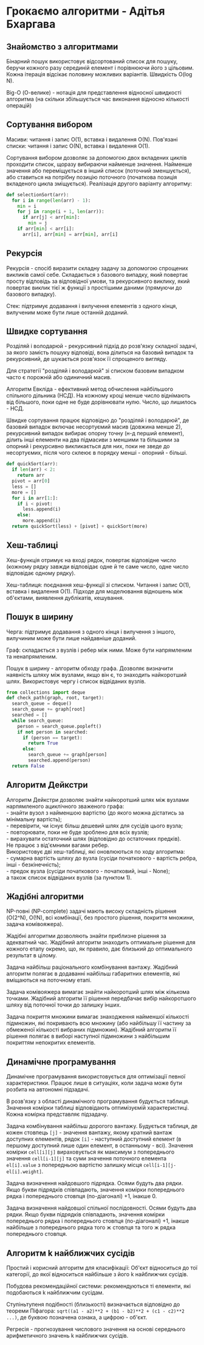 # Грокаємо алгоритми - Адітья Бхаргава

## Знайомство з алгоритмами

Бінарний пошук використовує відсортований список для пошуку, беручи кожного разу серединій елемент і порівнюючи його з цільовим. Кожна ітерація відсікає половину можливих варіантів. Швидкість O(log N).

Big-O (О-велике) - нотація для представлення відносної швидкості алгоритма (на скільки збільшується час виконання відносно кількості операцій)

## Сортування вибором

Масиви: читання і запис O(1), вставка і видалення O(N). Пов'язані списки: читання і запис O(N), вставка і видалення O(1).

Сортування вибором дозволяє за допомогою двох вкладених циклів проходити список, щоразу вибираючи найменше значення. Найменше значення або переміщується в інший список (поточний зменшується), або ставиться на потрібну позицію поточного (початкова позиція вкладеного цикла зміщується). Реалізація другого варіанту алгоритму:

```py
def selectionSort(arr):
  for i in range(len(arr) - 1):
    min = i
    for j in range(i + 1, len(arr)):
      if arr[j] < arr[min]:
        min = j
    if arr[min] < arr[i]:
      arr[i], arr[min] = arr[min], arr[i]
```

## Рекурсія

Рекурсія - спосіб виразити складну задачу за допомогою спрощених викликів самої себе. Складається з базового випадку, який повертає просту відповідь за відповідної умови, та рекурсивного виклику, який повертає виклик тієї ж функції з простішими даними (прямуючи до базового випадку).

Стек: підтримує додавання і вилучення елементів з одного кінця, вилученим може бути лише останній доданий.

## Швидке сортування

Розділяй і володарюй - рекурсивний підхід до розв'язку складної задачі, за якого замість пошуку відповіді, вона ділиться на базовий випадок та рекурсивний, де шукається розв'язок її спрощеного вигляду.

Для стратегії "розділяй і володарюй" зі списком базовим випадком часто є порожній або одиничний масив.

Алгоритм Евкліда - ефективний метод обчислення найбільшого спільного дільника (НСД). На кожному кроці менше число віднімають від більшого, поки одне не буде дорівнювати нулю. Число, що лишилось - НСД.

Швидке сортування працює відповідно до "розділяй і володарюй", де базовий випадок включає несортуємий масив (довжина менше 2), рекурсивний випадок вибирає опорну точну (н-д перший елемент), ділить інші елементи на два підмасиви з меншими та більшими за опорний і рекурсивно викликається для них, поки не зведе до несортуємих, після чого склеює в порядку менші - опорний - більші.

```py
def quickSort(arr):
  if len(arr) < 2:
    return arr
  pivot = arr[0]
  less = []
  more = []
  for i in arr[1:]:
    if i < pivot:
      less.append(i)
    else:
      more.append(i)
  return quickSort(less) + [pivot] + quickSort(more)
```

## Хеш-таблиці

Хеш-функція отримує на вході рядок, повертає відповідне число (кожному рядку завжди відповідає одне й те саме число, одне число відповідає одному рядку).

Хеш-таблиця: поєднання хеш-функції зі списком. Читання і запис O(1), вставка і видалення O(1). Підходе для моделювання відношень між об'єктами, виявлення дублікатів, кешування.

## Пошук в ширину

Черга: підтримує додавання з одного кінця і вилучення з іншого, вилучиним може бути лише найдавніше доданий.

Граф: складається з вузлів і ребер між ними. Може бути напрямленим та ненапрямленим.

Пошук в ширину - алгоритм обходу графа. Дозволяє визначити наявність шляху між вузлами, якщо він є, то знаходить найкоротший шлях. Використовує чергу і список відвіданих вузлів.

```py
from collections import deque
def check_path(graph, root, target):
  search_queue = deque()
  search_queue += graph[root]
  searched = []
  while search_queue:
    person = search_queue.popleft()
    if not person in searched:
      if (person == target):
        return True
      else:
        search_queue += graph[person]
        searched.append(person)
  return False
```

## Алгоритм Дейкстри

Алгоритм Дейкстри дозволяє знайти найкоротший шлях між вузлами нарпямленого ациклічного зваженого графа:  
\- знайти вузол з найменшою вартістю (до якого можна дістатись за мінімальну вартість);  
\- перевірити, чи існує більш дешевий шлях для сусідів цього вузла;  
\- повторювати, поки не буде зроблено для всіх вузлів;  
\- вирахувати остаточний шлях (відповідно до остаточних предків).  
Не працює з від'ємними вагами ребер.  
Використовує дві хеш-таблиці, які оновлюються по ходу алгоритма:  
\- сумарна вартість шляху до вузла (сусіди початкового - вартість ребра, інші - безкінечність);  
\- предок вузла (сусіди початкового - початковий, інші - None);  
а також список відвіданих вузлів (за пунктом 1).

## Жадібні алгоритми

NP-повні (NP-complete) задачі мають високу складність рішення (O(2^N), O(!N), всі комбінації, без простого рішення, покриття множини, задача комівояжера).

Жадібні алгоритми дозволяють знайти приблизне рішення за адекватний час. Жадібний алгоритм знаходить оптимальне рішення для кожного етапу окремо, що, як правило, дає близький до оптимального результат в цілому.

Задача найбільш раціонального комбінування вантажу. Жадібний алгоритм полягає в додаванні найбільш габаритних елементів, які вміщаються на поточному етапі.

Задача комівояжера вимагає знайти найкоротший шлях між кількома точками. Жадібний алгоритм її рішення передбачає вибір найкоротшого шляху від поточної точки до залишку інших.

Задача покриття множини вимагає знаходження найменшої кількості підмножин, які покривають всю множину (або найбільшу її частину за обмеженої кількості вибраних підмножин). Жадібний алгоритм її рішення полягає в виборі наступної підмножини з найбільшим покриттям непокритих елементів.


## Динамічне програмування

Динамічне програмування використовується для оптимізації певної характеристики. Працює лише в ситуаціях, коли задача може бути розбита на автономні підзадачі.

В розв'язку з області динамічного програмування будується таблиця. Значення комірки таблиці відповідають оптимізуємій характеристиці. Кожна комірка представляє підзадачу.

Задача комбінування найбільш дорогого вантажу. Будується таблиця, де кожен стовпець `[j]` - значення вантажу, якому кратний вантаж доступних елементів, рядок `[i]` - наступний доступний елемент (в першому доступний лише один елемент, в останньому - всі). Значення комірки `cell[i][j]` вираховується як максимум з попереднього значення `cell[i-1][j]` та суми значення поточного елемента `el[i].value` з попередньою вартістю залишку місця `cell[i-1][j-el[i].weight]`.

Задача визначення найдовшого підрядка. Осями будуть два рядки. Якщо букви підрядків співпадають, значення комірки попереднього рядка і попереднього стовпця (по-діагоналі) +1, інакше 0.

Задача визначення найдовшої спільної послідовності. Осями будуть два рядки. Якщо букви підрядків співпадають, значення комірки попереднього рядка і попереднього стовпця (по-діагоналі) +1, інакше найбільше з попереднього рядка того ж стовпця та того ж рядка попереднього стовпця.

## Алгоритм k найближчих сусідів

Простий і корисний алгоритм для класифікації: Об'єкт відноситься до тої категорії, до якої відноситься найбільше з його k найближчих сусідів.

Побудова рекомендаційної системи: рекомендуються ті елементи, які подобаються k найближчим сусідам.

Ступіньтупеня подібності (близькості) визначається відповідно до теореми Піфагора: `sqrt((a1 - a2)**2 + (b1 - b2)**2 + (c1 - c2)**2 ...)`, де буквою позначена ознака, а цифрою - об'єкт.

Регресія - прогнозування числового значення на основі середнього арифметичного значень k найближчих сусідів.